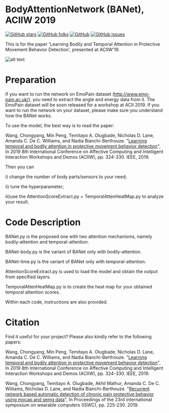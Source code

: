 # BodyAttentionNetwork (BANet), ACIIW 2019
[![GitHub stars](https://img.shields.io/github/stars/Mvrjustid/BodyAttentionNetwork)](https://github.com/Mvrjustid/BodyAttentionNetwork)
[![GitHub folks](https://img.shields.io/github/forks/Mvrjustid/BodyAttentionNetwork)](https://github.com/Mvrjustid/BodyAttentionNetwork)
[![GitHub](https://img.shields.io/github/license/Mvrjustid/BodyAttentionNetwork)](https://github.com/Mvrjustid/BodyAttentionNetwork)
[![GitHub issues](https://img.shields.io/github/issues/Mvrjustid/BodyAttentionNetwork)](https://github.com/Mvrjustid/BodyAttentionNetwork/issues)

This is for the paper 'Learning Bodily and Temporal Attention in Protective Movement Behavior Detection', presented at ACIIW'19.

![alt text](Banet.png "The overview of BANet")

# Preparation
If you want to run the network on EmoPain dataset (http://www.emo-pain.ac.uk/), you need to extract the angle and energy data from it.
The EmoPain dataset will be soon released for a workshop at ACII 2019.
If you want to run the network on your dataset, please make sure you understand how the BANet works.

To use the model, the best way is to read the paper: 

Wang, Chongyang, Min Peng, Temitayo A. Olugbade, Nicholas D. Lane, Amanda C. De C. Williams, and Nadia Bianchi-Berthouze. "[Learning temporal and bodily attention in protective movement behavior detection](https://ieeexplore.ieee.org/abstract/document/8925084/)", In 2019 8th International Conference on Affective Computing and Intelligent Interaction Workshops and Demos (ACIIW), pp. 324-330. IEEE, 2019.

Then you can

i)  change the number of body parts/sensors to your need;

ii) tune the hyperparameter;

iii)use the AttentionScoreExtract.py + TemporalAttenHeatMap.py to analyze your result.


# Code Description
BANet.py is the proposed one with two attention mechanisms, namely bodily-attention and temporal-attention.

BANet-body.py is the variant of BANet only with bodily-attention.

BANet-time.py is the variant of BANet only with temporal-attention.

AttentionScoreExtract.py is used to load the model and obtain the output from specified layers.

TemporalAttenHeatMap.py is to create the heat map for your obtained temporal attention scores.


Within each code, instructions are also provided.



# Citation
Find it useful for your project?
Please also kindly refer to the following papers:

Wang, Chongyang, Min Peng, Temitayo A. Olugbade, Nicholas D. Lane, Amanda C. De C. Williams, and Nadia Bianchi-Berthouze. "[Learning temporal and bodily attention in protective movement behavior detection](https://ieeexplore.ieee.org/abstract/document/8925084/)", In 2019 8th International Conference on Affective Computing and Intelligent Interaction Workshops and Demos (ACIIW), pp. 324-330. IEEE, 2019.

Wang, Chongyang, Temitayo A. Olugbade, Akhil Mathur, Amanda C. De C. Williams, Nicholas D. Lane, and Nadia Bianchi-Berthouze. "[Recurrent network based automatic detection of chronic pain protective behavior using mocap and semg data](https://dl.acm.org/doi/abs/10.1145/3341163.3347728)", In Proceedings of the 23rd international symposium on wearable computers (ISWC), pp. 225-230. 2019.

